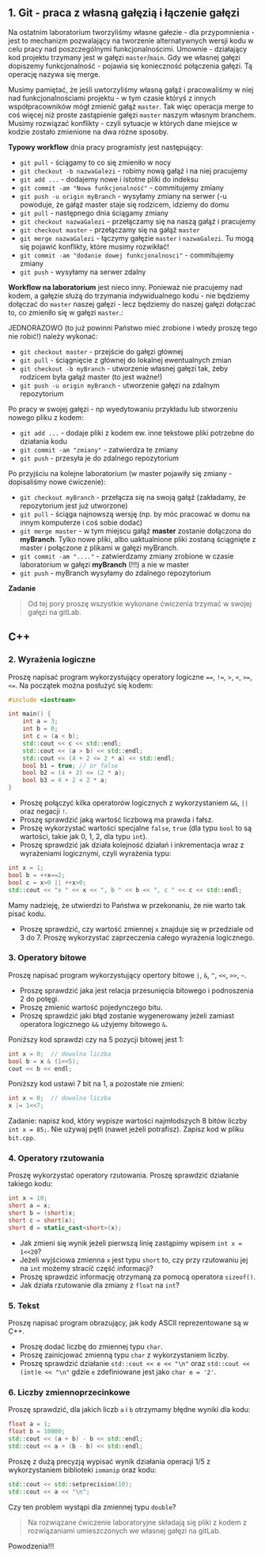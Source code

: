 ## 1. Git - praca z własną gałęzią i łączenie gałęzi

Na ostatnim laboratorium tworzyliśmy własne gałezie - dla przypomnienia - jest to mechanizm pozwalający na tworzenie alternatywnych wersji kodu w celu pracy nad poszczególnymi funkcjonalnościmi. Umownie - działający kod projektu trzymany jest w gałęzi `master`/`main`. Gdy we własnej gałęzi dopiszemy funkcjonalność - pojawia się konieczność połączenia gałęzi. Tą operację nazywa się merge.

Musimy pamiętać, że jeśli uwtorzyliśmy własną gałąź i pracowaliśmy w niej nad funkcjonalnościami projektu - w tym czasie któryś z innych współpracowników mógł zmienić gałąź `master`. Tak więc operacja merge to coś więcej niż proste zastąpienie gałęzi `master` naszym własnym branchem. Musimy rozwiązać konflikty - czyli sytuacje w których dane miejsce w kodzie zostało zmienione na dwa różne sposoby.

**Typowy workflow** dnia pracy programisty jest następujący:
- `git pull` - ściągamy to co się zmieniło w nocy
- `git checkout -b nazwaGalezi` - robimy nową gałąź i na niej pracujemy
- `git add ...` - dodajemy nowe i istotne pliki do indeksu
- `git commit -am "Nowa funkcjonalność"` - commitujemy zmiany
- `git push -u origin myBranch` - wysyłamy zmiany na serwer (-u powoduje, że gałąź master staje się rodzicem, idziemy do domu
- `git pull` - następnego dnia ściągamy zmiany 
- `git checkout nazwaGalezi` - przełączamy się na naszą gałąź i pracujemy
- `git checkout master` - przełączamy się na gałąź `master`
- `git merge nazwaGalezi` - łączymy gałęzie `master` i `nazwaGalezi`. Tu mogą się pojawić konflikty, które musimy rozwikłać!
- `git commit -am "dodanie dowej funkcjonalnosci"` - commitujemy zmiany
- `git push` - wysyłamy na serwer zdalny

**Workflow na laboratorium** jest nieco inny. Ponieważ nie pracujemy nad kodem, a gałęzie służą do trzymania indywidualnego kodu - nie będziemy dołączać do `master` naszej gałęzi - lecz będziemy do naszej gałęzi dołączać to, co zmieniło się w gałęzi `master`.:

JEDNORAZOWO (to już powinni Państwo mieć zrobione i wtedy proszę tego nie robić!) należy wykonać:
- `git checkout master` - przejście do gałęzi głównej
- `git pull` - ściągnięcie z głównej do lokalnej ewentualnych zmian
- `git checkout -b myBranch` - utworzenie własnej gałęzi tak, żeby rodzicem była gałąź master (to jest ważne!)
- `git push -u origin myBranch` - utworzenie gałęzi na zdalnym repozytorium

Po pracy w swojej gałęzi - np wyedytowaniu przykładu lub stworzeniu nowego pliku z kodem:
- `git add ...` - dodaje pliki z kodem ew. inne tekstowe pliki potrzebne do działania kodu
- `git commit -am "zmiany"` - zatwierdza te zmiany
- `git push` - przesyła je do zdalnego repozytorium

Po przyjściu na kolejne laboratorium (w master pojawiły się zmiany - dopisaliśmy nowe ćwiczenie):
- `git checkout myBranch` - przełącza się na swoją gałąź (zakładamy, że repozytorium jest już utworzone)
- `git pull` - ściąga najnowszą wersję (np. by móc pracować w domu na innym komputerze i coś sobie dodać)
- `git merge master` - w tym miejscu gałąź **master** zostanie dołączona do **myBranch**. Tylko nowe pliki, albo uaktualnione pliki zostaną ściągnięte z master i połączone z plikami w gałęzi myBranch.
- `git commit -am "...."` - zatwierdzamy zmiany zrobione w czasie laboratorium w gałęzi **myBranch** (!!!) a nie w master
- `git push` - myBranch wysyłamy do zdalnego repozytorium

**Zadanie**
> Od tej pory proszę wszystkie wykonane ćwiczenia trzymać w swojej gałęzi na gitLab. 

## C++
### 2. Wyrażenia logiczne

Proszę napisać program wykorzystujący operatory logiczne `==`, `!=`, `>`, `<`, `>=`, `<=`. 
Na początek można posłużyć się kodem:
```cpp
#include <iostream>

int main() {
    int a = 3;
    int b = 0;
    int c = (a < b);
    std::cout << c << std::endl;
    std::cout << (a > b) << std::endl;
    std::cout << (4 + 2 <= 2 * a) << std::endl;
    bool b1 = true; // or false
    bool b2 = (4 + 2) <= (2 * a);
    bool b3 = 4 + 2 < 2 * a;
}
```

* Proszę połączyć kilka operatorów logicznych z wykorzystaniem `&&`, `||` oraz negacji `!`. 
* Proszę sprawdzić jaką wartość liczbową ma prawda i fałsz. 
* Proszę wykorzystać wartości specjalne `false`, `true` (dla typu `bool` to są wartości, takie jak 0, 1, 2, dla typu `int`).
* Proszę sprawdzić jak działa kolejność działań i inkrementacja wraz z wyrażeniami logicznymi, czyli wyrażenia typu:
```cpp
int x = 1;
bool b = ++x==2;
bool c = x>0 || ++x>0;
std::cout << "x " << x << ", b " << b << ", c " << c << std::endl;
```

Mamy nadzieję, że utwierdzi to Państwa w przekonaniu, że nie warto tak pisać kodu.

* Proszę sprawdzić, czy wartość zmiennej `x` znajduje się w przedziale od 3 do 7. Proszę wykorzystać zaprzeczenia całego wyrażenia logicznego.

### 3. Operatory bitowe

Proszę napisać program wykorzystujący opertory bitowe `|`, `&`, `^`, `<<`, `>>`, `~`.
* Proszę sprawdzić jaka jest relacja przesunięcia bitowego i podnoszenia 2 do potęgi. 
* Proszę zmienić wartość pojedynczego bitu. 
* Proszę sprawdzić jaki błąd zostanie wygenerowany jeżeli zamiast operatora logicznego `&&` użyjemy bitowego `&`.

Poniższy kod sprawdzi czy na 5 pozycji bitowej jest 1:
```cpp
int x = 0;  // dowolna liczba
bool b = x & (1<<5);
cout << b << endl;
```

Poniższy kod ustawi 7 bit na 1, a pozostałe nie zmieni:
```cpp
int x = 0;  // dowolna liczba
x |= 1<<7;
```

Zadanie: napisz kod, który wypisze wartości najmłodszych 8 bitów liczby `int x = 85;`. Nie używaj pętli (nawet jeżeli potrafisz). Zapisz kod w pliku `bit.cpp`.


### 4. Operatory rzutowania

Proszę wykorzystać operatory rzutowania. Proszę sprawdzić działanie takiego kodu:
```cpp
int x = 10;
short a = x;
short b = (short)x;
short c = short(x);
short d = static_cast<short>(x);
```

* Jak zmieni się wynik jeżeli pierwszą linię zastąpimy wpisem `int x = 1<<20`? 
* Jeżeli wyjściowa zmienna `x` jest typu `short` to, czy przy rzutowaniu jej na `int` możemy stracić część informacji? 
* Proszę sprawdzić informację otrzymaną za pomocą operatora `sizeof()`. 
* Jak działa rzutowanie dla zmiany z `float` na `int`?

### 5. Tekst

Proszę napisać program obrazujący, jak kody ASCII reprezentowane są w C++. 
* Proszę dodać liczbę do zmiennej typu `char`. 
* Proszę zainicjować zmienną typu `char` z wykorzystaniem liczby. 
* Proszę sprawdzić działanie `std::cout << e << "\n"` oraz `std::cout << (int)e << "\n"` gdzie `e` zdefiniowane jest jako `char e = '2'`.

### 6. Liczby zmiennoprzecinkowe 

Proszę sprawdzić, dla jakich liczb `a` i `b` otrzymamy błędne wyniki dla kodu:
```cpp
float a = 1;
float b = 10000;
std::cout << (a + b) - b << std::endl;
std::cout << a + (b - b) << std::endl;
```

Proszę z dużą precyzją wypisać wynik działania operacji 1/5 z wykorzystaniem biblioteki `iomanip` oraz kodu:
```cpp
std::cout << std::setprecision(10);
std::cout << a << "\n";
```
Czy ten problem wystąpi dla zmiennej typu `double`?


> Na rozwiązane ćwiczenie laboratoryjne składają się pliki z kodem z rozwiązaniami umieszczonych we własnej gałęzi na gitLab.


Powodzenia!!!


